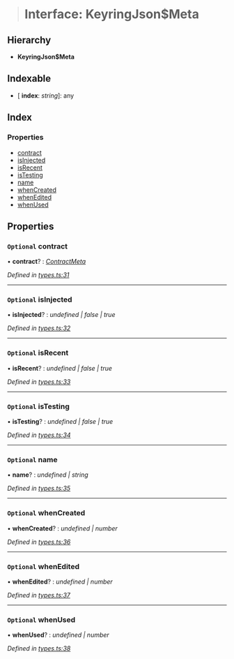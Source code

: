 > # Interface: KeyringJson$Meta

## Hierarchy

* **KeyringJson$Meta**

## Indexable

* \[ **index**: *string*\]: any

## Index

### Properties

* [contract](_types_.keyringjson_meta.md#optional-contract)
* [isInjected](_types_.keyringjson_meta.md#optional-isinjected)
* [isRecent](_types_.keyringjson_meta.md#optional-isrecent)
* [isTesting](_types_.keyringjson_meta.md#optional-istesting)
* [name](_types_.keyringjson_meta.md#optional-name)
* [whenCreated](_types_.keyringjson_meta.md#optional-whencreated)
* [whenEdited](_types_.keyringjson_meta.md#optional-whenedited)
* [whenUsed](_types_.keyringjson_meta.md#optional-whenused)

## Properties

### `Optional` contract

• **contract**? : *[ContractMeta](_types_.contractmeta.md)*

*Defined in [types.ts:31](https://github.com/polkadot-js/ui/blob/79397b6/packages/ui-keyring/src/types.ts#L31)*

___

### `Optional` isInjected

• **isInjected**? : *undefined | false | true*

*Defined in [types.ts:32](https://github.com/polkadot-js/ui/blob/79397b6/packages/ui-keyring/src/types.ts#L32)*

___

### `Optional` isRecent

• **isRecent**? : *undefined | false | true*

*Defined in [types.ts:33](https://github.com/polkadot-js/ui/blob/79397b6/packages/ui-keyring/src/types.ts#L33)*

___

### `Optional` isTesting

• **isTesting**? : *undefined | false | true*

*Defined in [types.ts:34](https://github.com/polkadot-js/ui/blob/79397b6/packages/ui-keyring/src/types.ts#L34)*

___

### `Optional` name

• **name**? : *undefined | string*

*Defined in [types.ts:35](https://github.com/polkadot-js/ui/blob/79397b6/packages/ui-keyring/src/types.ts#L35)*

___

### `Optional` whenCreated

• **whenCreated**? : *undefined | number*

*Defined in [types.ts:36](https://github.com/polkadot-js/ui/blob/79397b6/packages/ui-keyring/src/types.ts#L36)*

___

### `Optional` whenEdited

• **whenEdited**? : *undefined | number*

*Defined in [types.ts:37](https://github.com/polkadot-js/ui/blob/79397b6/packages/ui-keyring/src/types.ts#L37)*

___

### `Optional` whenUsed

• **whenUsed**? : *undefined | number*

*Defined in [types.ts:38](https://github.com/polkadot-js/ui/blob/79397b6/packages/ui-keyring/src/types.ts#L38)*